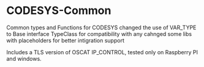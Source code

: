 # CODESYS-Common
Common types and Functions for CODESYS
changed the use of VAR_TYPE to Base interface TypeClass for compatibility with any
cahnged some libs with placeholders for better intigration support

Includes a TLS version of OSCAT IP_CONTROL, tested only on Raspberry PI and windows.

